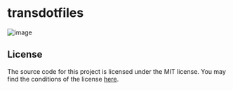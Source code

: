 # transdotfiles

![image](https://github.com/user-attachments/assets/5d1eb89f-b674-48dc-a3ac-f8037df55c24)

## License

The source code for this project is licensed under the MIT license. You may find the conditions of the license [here](LICENSE.md).
